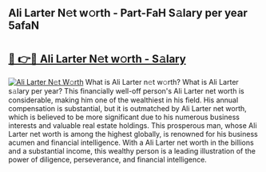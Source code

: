 ## Ali Larter N𝚎t w𝚘rth - Part-FaH S𝚊lary per year 5afaN

# <h2><a href="http://gc3lxj.nevu.top/?p=Ali+Larter">🔗 👉🔴 Ali Larter N𝚎t w𝚘rth - S𝚊lary</a></h2>

[![Ali Larter N𝚎t W𝚘rth](https://i.imgur.com/Oavwk0R.jpeg)](http://gc3lxj.nevu.top/?p=Ali+Larter)
What is Ali Larter n𝚎t w𝚘rth? What is Ali Larter s𝚊lary per year?
This financially well-off person's Ali Larter net worth is considerable, making him one of the wealthiest in his field. His annual compensation is substantial, but it is outmatched by Ali Larter net worth, which is believed to be more significant due to his numerous business interests and valuable real estate holdings. This prosperous man, whose Ali Larter net worth is among the highest globally, is renowned for his business acumen and financial intelligence. With a Ali Larter net worth in the billions and a substantial income, this wealthy person is a leading illustration of the power of diligence, perseverance, and financial intelligence.
